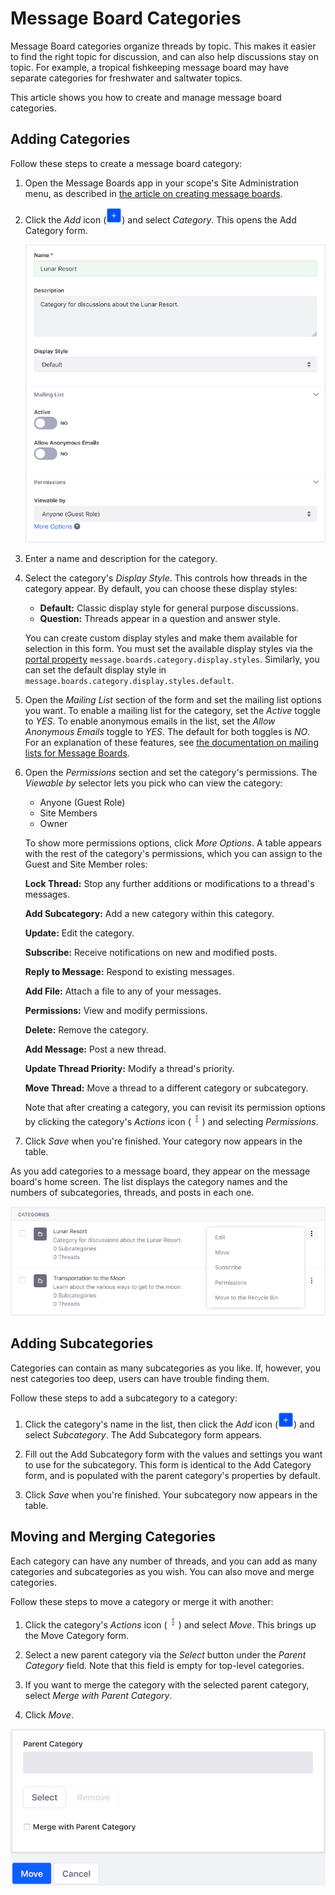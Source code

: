 # Message Board Categories [](id=message-board-categories)

Message Board categories organize threads by topic. This makes it easier to find
the right topic for discussion, and can also help discussions stay on topic. For
example, a tropical fishkeeping message board may have separate categories for
freshwater and saltwater topics. 

This article shows you how to create and manage message board categories.

## Adding Categories [](id=adding-categories)

Follow these steps to create a message board category:

1.  Open the Message Boards app in your scope's Site Administration menu, as 
    described in 
    [the article on creating message boards](/develop/tutorials/-/knowledge_base/7-1/creating-message-boards).

2.  Click the *Add* icon
    (![Add](../../../../images/icon-add.png)) and select *Category*. This opens 
    the Add Category form. 

    ![Figure 1: You have several options to create a message board category for your needs.](../../../../images/message-boards-add-category.png)

3.  Enter a name and description for the category. 

4.  Select the category's *Display Style*. This controls how threads in the 
    category appear. By default, you can choose these display styles: 

    -   **Default:** Classic display style for general purpose discussions.
    -   **Question:** Threads appear in a question and answer style. 

    You can create custom display styles and make them available for selection
    in this form. You must set the available display styles via the [portal
    property](@platform-ref@/7.1-latest/propertiesdoc/portal.properties.html#Message%20Boards%20Portlet)
    `message.boards.category.display.styles`. Similarly, you can set the default
    display style in `message.boards.category.display.styles.default`. 

5.  Open the *Mailing List* section of the form and set the mailing list options 
    you want. To enable a mailing list for the category, set the *Active* toggle 
    to *YES*. To enable anonymous emails in the list, set the *Allow Anonymous 
    Emails* toggle to *YES*. The default for both toggles is *NO*. For an 
    explanation of these features, see 
    [the documentation on mailing lists for Message Boards](/develop/tutorials/-/knowledge_base/7-1/user-subscriptions-and-mailing-lists#mailing-lists). 

6.  Open the *Permissions* section and set the category's permissions. The
    *Viewable by* selector lets you pick who can view the category: 

    -   Anyone (Guest Role)
    -   Site Members
    -   Owner

    To show more permissions options, click *More Options*. A table appears with 
    the rest of the category's permissions, which you can assign to the Guest 
    and Site Member roles: 

    **Lock Thread:** Stop any further additions or modifications to a 
    thread's messages. 

    **Add Subcategory:** Add a new category within this category. 

    **Update:** Edit the category. 

    **Subscribe:** Receive notifications on new and modified posts. 

    **Reply to Message:** Respond to existing messages. 

    **Add File:** Attach a file to any of your messages. 

    **Permissions:** View and modify permissions. 

    **Delete:** Remove the category. 

    **Add Message:** Post a new thread. 

    **Update Thread Priority:** Modify a thread's priority. 

    **Move Thread:** Move a thread to a different category or subcategory. 

    Note that after creating a category, you can revisit its permission options 
    by clicking the category's *Actions* icon
    (![Actions](../../../../images/icon-actions.png)) and selecting *Permissions*. 

7.  Click *Save* when you're finished. Your category now appears in the table. 

As you add categories to a message board, they appear on the message board's
home screen. The list displays the category names and the numbers of
subcategories, threads, and posts in each one. 

![Figure 2: Categories help you organize threads so users can find topical threads that interest them.](../../../../images/message-boards-home.png)

## Adding Subcategories [](id=adding-subcategories)

Categories can contain as many subcategories as you like. If, however, you nest
categories too deep, users can have trouble finding them. 

Follow these steps to add a subcategory to a category:

1.  Click the category's name in the list, then click the *Add* icon 
    (![Add](../../../../images/icon-add.png)) and select *Subcategory*. The Add 
    Subcategory form appears. 

2.  Fill out the Add Subcategory form with the values and settings you want to 
    use for the subcategory. This form is identical to the Add Category form, 
    and is populated with the parent category's properties by default. 

3.  Click *Save* when you're finished. Your subcategory now appears in the 
    table. 

## Moving and Merging Categories [](id=moving-and-merging-categories)

Each category can have any number of threads, and you can add as many categories
and subcategories as you wish. You can also move and merge categories. 

Follow these steps to move a category or merge it with another: 

1.  Click the category's *Actions* icon
    (![Actions](../../../../images/icon-actions.png)) and select *Move*. 
    This brings up the Move Category form. 

2.  Select a new parent category via the *Select* button under the *Parent 
    Category* field. Note that this field is empty for top-level categories. 

3.  If you want to merge the category with the selected parent category, select 
    *Merge with Parent Category*. 

4.  Click *Move*. 

![Figure 3: The Move Category form lets you move and merge categories.](../../../../images/mb-move-merge.png)

